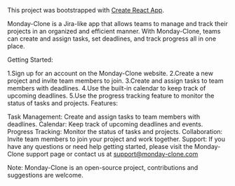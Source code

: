 This project was bootstrapped with [Create React App](https://github.com/facebookincubator/create-react-app).

Monday-Clone is a Jira-like app that allows teams to manage and track their projects in an organized and efficient manner. With Monday-Clone, teams can create and assign tasks, set deadlines, and track progress all in one place.

Getting Started:

1.Sign up for an account on the Monday-Clone website.
2.Create a new project and invite team members to join.
3.Create and assign tasks to team members with deadlines.
4.Use the built-in calendar to keep track of upcoming deadlines.
5.Use the progress tracking feature to monitor the status of tasks and projects.
Features:

Task Management: Create and assign tasks to team members with deadlines.
Calendar: Keep track of upcoming deadlines and events.
Progress Tracking: Monitor the status of tasks and projects.
Collaboration: Invite team members to join your project and work together.
Support:
If you have any questions or need help getting started, please visit the Monday-Clone support page or contact us at support@monday-clone.com

Note: Monday-Clone is an open-source project, contributions and suggestions are welcome.

